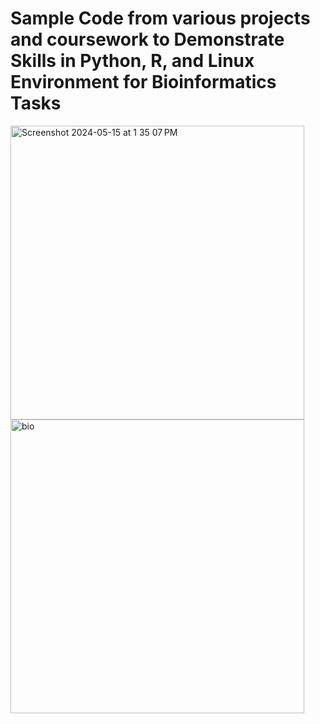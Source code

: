 # Sample Code from various projects and coursework to Demonstrate Skills in Python, R, and Linux Environment for Bioinformatics Tasks 

<img width="470" height="470" alt="Screenshot 2024-05-15 at 1 35 07 PM" src="https://github.com/JulianAileru/SampleCode/assets/130572002/a8764cd8-c497-4ec8-92d4-3ed3188f96fa"> 
<img width="470" height="470" alt="bio" src="https://github.com/JulianAileru/SampleCode/assets/130572002/7350eacb-1e60-4fe8-96b1-0889e7088501">



